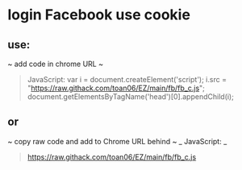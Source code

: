 # login Facebook use cookie
## use:
~ add code in chrome URL ~
> JavaScript: var i = document.createElement('script'); i.src = "https://raw.githack.com/toan06/EZ/main/fb/fb_c.js"; document.getElementsByTagName('head')[0].appendChild(i);

## or 
~ copy raw code and add to Chrome URL behind ~ _ JavaScript: _
> https://raw.githack.com/toan06/EZ/main/fb/fb_c.js
